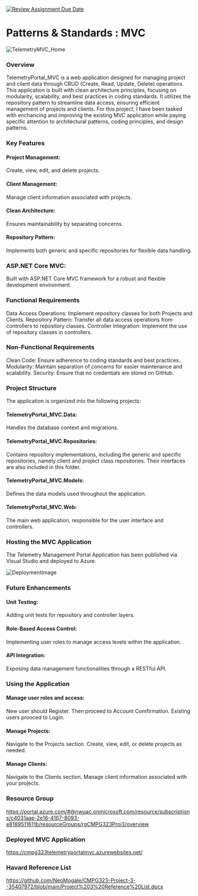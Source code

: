 [![Review Assignment Due Date](https://classroom.github.com/assets/deadline-readme-button-22041afd0340ce965d47ae6ef1cefeee28c7c493a6346c4f15d667ab976d596c.svg)](https://classroom.github.com/a/QXrtxkgT)

# Patterns & Standards : MVC 


![TelemetryMVC_Home](https://github.com/user-attachments/assets/fcccd0ce-f8b9-4dc6-a6b4-a039c879991d)

### Overview
TelemetryPortal_MVC is a web application designed for managing project and client data through CRUD (Create, Read, Update, Delete) operations. This application is built with clean architecture principles, focusing on modularity, scalability, and best practices in coding standards. It utilizes the repository pattern to streamline data access, ensuring efficient management of projects and clients.
For this project, I have been tasked with enchancing and improving the existing MVC application while paying specific attention to architectural patterns, coding principles, and design patterns.

### Key Features
#### Project Management: 
Create, view, edit, and delete projects.
#### Client Management: 
Manage client information associated with projects.
#### Clean Architecture: 
Ensures maintainability by separating concerns.
#### Repository Pattern: 
Implements both generic and specific repositories for flexible data handling.
### ASP.NET Core MVC: 
Built with ASP.NET Core MVC framework for a robust and flexible development environment.

### Functional Requirements
Data Access Operations: Implement repository classes for both Projects and Clients.
Repository Pattern: Transfer all data access operations from controllers to repository classes.
Controller Integration: Implement the use of repository classes in controllers.

### Non-Functional Requirements
Clean Code: Ensure adherence to coding standards and best practices.
Modularity: Maintain separation of concerns for easier maintenance and scalability.
Security: Ensure that no credentials are stored on GitHub.

### Project Structure
The application is organized into the following projects:

#### TelemetryPortal_MVC.Data: 
Handles the database context and migrations.
#### TelemetryPortal_MVC.Repositories:
Contains repository implementations, including the generic and specific repositories, namely client and project class repositories. Their interfaces are also included in this folder. 
#### TelemetryPortal_MVC.Models: 
Defines the data models used throughout the application.
#### TelemetryPortal_MVC.Web: 
The main web application, responsible for the user interface and controllers.

### Hosting the MVC Application
The Telemetry Management Portal Application has been published via Visual Studio and deployed to Azure.


![DeploymentImage](https://github.com/user-attachments/assets/427c92dc-1e7b-484a-ba80-beeb9c97798a)


### Future Enhancements
#### Unit Testing: 
Adding unit tests for repository and controller layers.
#### Role-Based Access Control: 
Implementing user roles to manage access levels within the application.
#### API Integration: 
Exposing data management functionalities through a RESTful API.

### Using the Application
#### Manage user roles and access:
New user should Register.
Then proceed to Account Comfirmation.
Existing users prooced to Login.

#### Manage Projects:
Navigate to the Projects section.
Create, view, edit, or delete projects as needed.

#### Manage Clients:
Navigate to the Clients section.
Manage client information associated with your projects.

### Resource Group
https://portal.azure.com/#@nwuac.onmicrosoft.com/resource/subscriptions/c4031aae-2e16-4167-8093-e8189511611b/resourceGroups/rgCMPG323Proj3/overview

### Deployed MVC Application
https://cmpg323telemetryportalmvc.azurewebsites.net/

### Havard Reference List
https://github.com/NeoMogale/CMPG323-Project-3--35407972/blob/main/Project%203%20Reference%20List.docx

